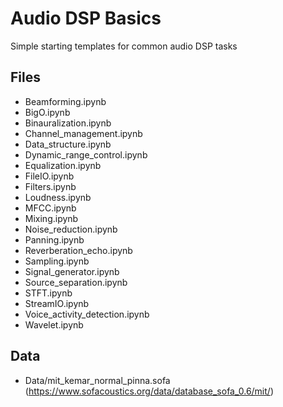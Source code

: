 # Audio DSP Basics 
Simple starting templates for common audio DSP tasks 

## Files
- Beamforming.ipynb
- BigO.ipynb
- Binauralization.ipynb
- Channel_management.ipynb
- Data_structure.ipynb
- Dynamic_range_control.ipynb
- Equalization.ipynb
- FileIO.ipynb
- Filters.ipynb
- Loudness.ipynb
- MFCC.ipynb
- Mixing.ipynb
- Noise_reduction.ipynb
- Panning.ipynb
- Reverberation_echo.ipynb
- Sampling.ipynb
- Signal_generator.ipynb
- Source_separation.ipynb
- STFT.ipynb
- StreamIO.ipynb
- Voice_activity_detection.ipynb
- Wavelet.ipynb

## Data
- Data/mit_kemar_normal_pinna.sofa (https://www.sofacoustics.org/data/database_sofa_0.6/mit/)